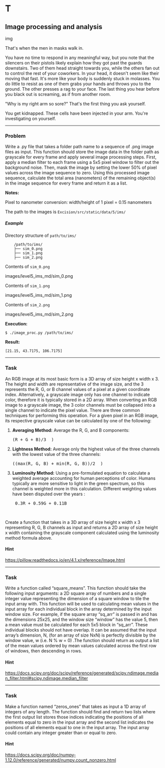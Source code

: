 T
=====

Image processing and analysis
--------

img

That's when the men in masks walk in.

You have no time to respond in any meaningful way, but you note that the silencers on their pistols likely explain how they got past the guards downstairs. Two of them head straight towards you, while the others fan out to control the rest of your coworkers. In your head, it doesn't seem like their moving that fast. It's more like your body is suddenly stuck in molasses. You do little to resist as one of them grabs your hands and throws you to the ground. The other presses a rag to your face. The last thing you hear before you black out is screaming, as if from another room.

"Why is my right arm so sore?" That's the first thing you ask yourself.  

You get kidnapped. These cells have been injected in your arm. You're investigating on yourself.

---

### Problem

Write a .py file that takes a folder path name to a sequence of .png image files as input. This function should store the image data in the folder path as grayscale for every frame and apply several image processing steps. First, apply a median filter to each frame using a 5x5 pixel window to filter out the background noise. Then, mask the image by setting the lower 50% of pixel values across the image sequence to zero. Using this processed image sequence, calculate the total area (nanometers) of the remaining object(s) in the image sequence for every frame and return it as a list.

**Notes:**

Pixel to nanometer conversion: width/height of 1 pixel = 0.15 nanometers

The path to the images is `Excision/src/static/data/5/ims/`


##### Example

Directory structure of `path/to/ims/`

        /path/to/ims/
        ├── sim_0.png
        ├── sim_1.png
        ├── sim_2.png

Contents of `sim_0.png`

images/level5_ims_md/sim_0.png

Contents of `sim_1.png`

images/level5_ims_md/sim_1.png

Contents of `sim_2.png`

images/level5_ims_md/sim_2.png


**Execution:**

`$ ./image_proc.py /path/to/ims/`

**Result:**

    [21.15, 43.7175, 106.7175]


---

### Task

An RGB image at its most basic form is a 3D array of size height x width x 3. The height and width are representative of the image size, and the 3 represents the R, G, or B channel values of a pixel at a given coordinate index. Alternatively, a grayscale image only has one channel to indicate color, therefore it is typically stored in a 2D array. When converting an RGB image to a grayscale image, the 3 color channels must be collapsed into a single channel to indicate the pixel value. There are three common techniques for performing this operation. For a given pixel in an RGB image, its respective grayscale value can be calculated by one of the following:  

1. **Averaging Method:** Average the R, G, and B components: <pre>(R + G + B)/3  )</pre>

2. **Lightness Method:** Average only the highest value of the three channels with the lowest value of the three channels: <pre>((max(R, G, B) + min(R, G, B))/2  )</pre>

3. **Luminosity Method:** Using a pre-formulated equation to calculate a weighted average accounting for human perceptions of color. Humans typically are more sensitive to light in the green spectrum, so this channel is weighted more in this calculation. Different weighting values have been disputed over the years : <pre> 0.3R + 0.59G + 0.11B </pre>  

Create a function that takes in a 3D array of size height x width x 3 representing R, G, B channels as input and returns a 2D array of size height x width containing the grayscale component calculated using the luminosity method formula above.

#### Hint

https://pillow.readthedocs.io/en/4.1.x/reference/Image.html

---

### Task

Write a function called “square_means”. This function should take the following input arguments: a 2D square array of numbers and a single integer value representing the dimension of a square window to tile the input array with. This function will be used to calculating mean values in the input array for each individual block in the array determined by the input window size. For example, if the square array “sq_arr” is passed in and has the dimensions 25x25, and the window size “window” has the value 5, then a mean value must be calculated for each 5x5 block in “sq_arr”. These individual blocks should not have overlap. It can be assumed that the input array’s dimension, N, (for an array of size NxN) is perfectly divisible by the window value, w (i.e. N % w = 0) .The function should return as output a list of the mean values ordered by mean values calculated across the first row of windows, then descending in rows.

#### Hint

https://docs.scipy.org/doc/scipy/reference/generated/scipy.ndimage.median_filter.html#scipy.ndimage.median_filter

---

### Task

Make a function named “zeros_ones” that takes as input a 1D array of integers of any length. The function should find and return two lists where the first output list stores those indices indicating the positions of all elements equal to zero in the input array and the second list indicates the positions of all elements equal to one in the input array. The input array could contain any integer greater than or equal to zero.

#### Hint

https://docs.scipy.org/doc/numpy-1.12.0/reference/generated/numpy.count_nonzero.html
